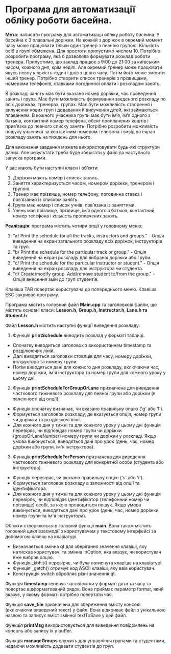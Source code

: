# Програма для автоматизації обліку роботи басейна.

**Мета**: написати програму для автоматизації обліку роботу басейна.
У басейна є 3 плавальні доріжки. На кожній з доріжок в окремий момент часу може
працювати тільки один тренер з певною групою. Кількість осіб в групі обмежена. 
Для простоти припустимо числом 10.
Потрібно розробити програму, яка б дозволяла формувати розклад роботи тренера.
Припустимо, що заклад працює з 9:00 до 21:00 за київським часом, кожного дня, крім неділі. 
Але окремий тренер може працювати якусь певну кількість годин і днів з цього часу. 
Потім його може змінити інший тренер. Потрібно створити список тренерів з
прізвищами, номерами телефонів, ставками погодинної оплати і розкладом занять. 

В розкладі занять має бути вказано номер доріжки, час проведення занять і група. 
Має бути можливість формування зведеного розкладу по всіх доріжках, тренерах, групах.
Має бути можливість створення і вилучення нових груп і додавання й вилучення
дітей, які займаються плаванням. В кожного учасника групи має бути ім’я, ім’я одного
з батьків, контактний номер телефона, обсяг проплачених коштів і прив’язка до
певного списку занять. Потрібно розробити можливість пошуку учасника за
контактним номером телефона і вивід на екран розкладу занять на тиждень для нього.

Для виконання завдання можете використовувати будь-які структури даних. 
Але результати треба буде зберігати у файл до наступного запуска програми.

У вас мають бути наступні класи і об’єкти:
1) Доріжки мають номер і список занять.
2) Заняття характеризується часом, номером доріжки, тренером і групою.
3) Тренер має прізвище, номер телефону, погодинна ставка і пов’язаний із списком
занять.
4) Група має номер і список учнів, пов’язана із заняттями.
5) Учень має прізвище, прізвище, ім’я одного з батьків, контактний номер телефона і
кількість проплачених занять.

**Реалізація**: програма містить чотири опції у головному меню:
1) "a/ Print the schedule for all the tracks, instructors and groups." - Опція виведення на екран загального розкладу всіх доріжок, інструкторів та груп.
2) "b/ Print the schedule for the particular track or group." - Опція виведення на екран розкладу для вибраної доріжки або групи.
3) "c/ Print the schedule for the particular instructor or student." - Опція виведення на екран розкладу для інструктора чи студента.
4) "d/ Create/modify group. Add/remove student to/from the group." - Опція внесення змін до груп студентів.

Клавіша TAB повертає користувача до попереднього меню.
Клавіша ESC закриває програму.

Програма містить головний файл **Main.cpp** та заголовкові файли, що містять основні класи: **Lesson.h, Group.h, Instructor.h, Lane.h та Student.h**.

Файл **Lesson.h** містить наступні функції виведення розкладу:
1) Функція **printSchedule** виводить розклад у форматі таблиці. 
* Спочатку виводиться заголовок з використанням timestamp та розділюючих ліній.
* Далі виводяться заголовки стовпців для часу, номеру доріжки, інструктора та номеру групи.
* Потім виводяться дані для кожного дня розкладу, включаючи час, номер доріжки, ім'я інструктора та номер групи для кожного уроку у цьому дні.
2) Функція **printScheduleForGroupOrLane** призначена для виведення часткового тижневого розкладу для певної групи або доріжки (в залежності від опції).
* Функція спочатку визначає, чи вказано правильну опцію ('g' або 'l').
* Формується заголовок розкладу, де вказується опція, номер групи чи доріжки та розділюючі лінії.
* Для кожного дня у тижні та для кожного уроку у цьому дні функція перевіряє, чи відповідає номер групи чи доріжки (groupOrLaneNumber) номеру групи чи доріжки у розкладі. Якщо умова виконується, виводяться дані про урок (день, час, номер доріжки або групи, ім'я інструктора).
3) Функція **printScheduleForPerson** призначена для виведення часткового тижневого розкладу для конкретної особи (студента або інструктора).
* Функція перевіряє, чи вказано правильну опцію ('s' або 'i').
* Формується заголовок розкладу в залежності від опції та ідентифікатора.
* Для кожного дня у тижні та для кожного уроку у цьому дні функція перевіряє, чи відповідає ідентифікатор (телефонний номер чи прізвище) особі, за якою проводиться пошук. Якщо умова виконується, виводяться дані про урок (день, час, номер доріжки, номер групи та ім'я інструктора).

Об'єкти створюються в головній функції **main**. Вона також містить головний цикл взаємодії з користувачем у текстовому інтерфейсі за допомогою клавіш на клавіатурі.
* Визначається змінна qt для зберігання значення клавіші, яку натискав користувач, та змінна inOption, яка вказує, чи користувач вже вибрав опцію.
* Функція _kbhit() перевіряє, чи була натиснута клавіша на клавіатурі.
* Функція _getch() отримує код ASCII клавіші, яку ввів користувач.
* Конструкція switch обробляє різні значення qt.

Функція **timestamp** генерує часові мітки у форматі дати та часу та повертає відформатований рядок. Вона приймає параметр format, який вказує, у якому форматі потрібно повертати час.

Функція **save_file** призначена для збереження вмісту консолі (включаючи виведений текст) у файл. Вона відкриває файл з унікальною назвою та записує вміст змінної textToSave у цей файл.

Функція **printMsg** використовується для виведення повідомлень на консоль або запису їх у buffer.

Функція **manageGroups** служить для управління групами та студентами, надаючи можливість додавати студентів до груп.
